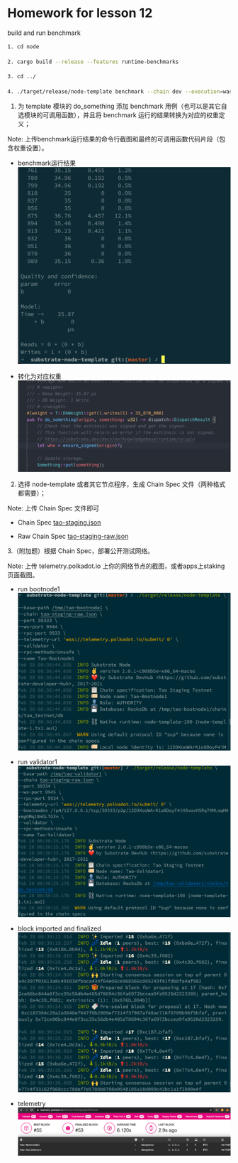 # Homework for lesson 12

build and run benchmark

```sh
1. cd node

2. cargo build --release --features runtime-benchmarks

3. cd ../

4. ./target/release/node-template benchmark --chain dev --execution=wasm --wasm-execution=compiled --pallet pallet_template --extrinsic do_something --steps 50 --repeat 20
```

1. 为 template 模块的 do_something 添加 benchmark 用例（也可以是其它自选模块的可调用函数），并且将 benchmark 运行的结果转换为对应的权重定义；

Note: 上传benchmark运行结果的命令行截图和最终的可调用函数代码片段（包含权重设置）。

- benchmark运行结果
  ![benchmark](./screenshots/benchmark.png)

- 转化为对应权重
  ![do_something_weight](./screenshots/do_something_weight.png)


2. 选择 node-template 或者其它节点程序，生成 Chain Spec 文件（两种格式都需要）；

Note: 上传 Chain Spec 文件即可

- Chain Spec
  [tao-staging.json](./substrate-node-template/tao-staging.json)

- Raw Chain Spec
  [tao-staging-raw.json](./substrate-node-template/tao-staging-raw.json)

3.（附加题）根据 Chain Spec，部署公开测试网络。

Note: 上传 telemetry.polkadot.io 上你的网络节点的截图，或者apps上staking页面截图。

- run bootnode1
  ![bootnode1](./screenshots/bootnode1.png)

- run validator1
  ![validator1](./screenshots/validator1.png)

- block imported and finalized
  ![validator1](./screenshots/finalized.png)

- telemetry
  ![telemetry](./screenshots/telemetry.png)
